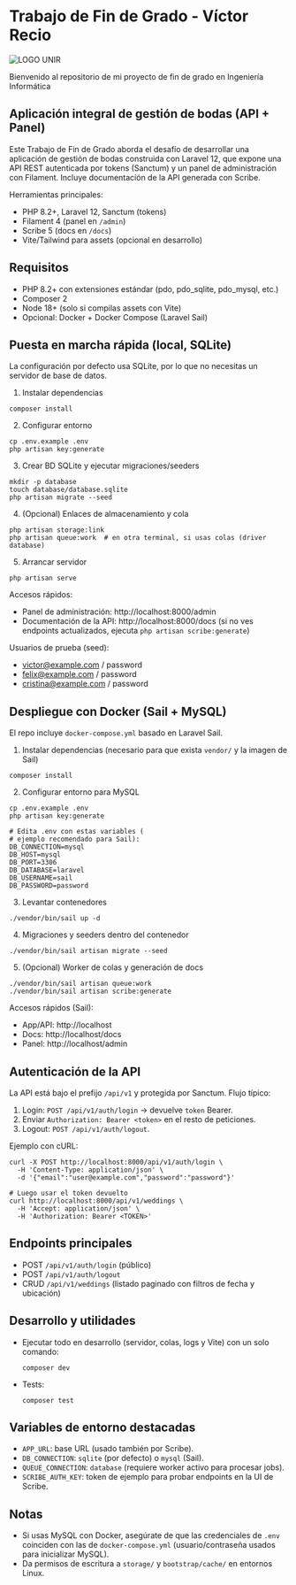 # Trabajo de Fin de Grado - Víctor Recio

![LOGO UNIR](https://upload.wikimedia.org/wikipedia/commons/4/42/UNIR_Horizontal_Logo.png)

Bienvenido al repositorio de mi proyecto de fin de grado en Ingeniería Informática

## Aplicación integral de gestión de bodas (API + Panel)

Este Trabajo de Fin de Grado aborda el desafío de desarrollar una aplicación de gestión de bodas construida con Laravel 12, que expone una API REST autenticada por tokens (Sanctum) y un panel de administración con Filament. Incluye documentación de la API generada con Scribe.

Herramientas principales:
- PHP 8.2+, Laravel 12, Sanctum (tokens)
- Filament 4 (panel en `/admin`)
- Scribe 5 (docs en `/docs`)
- Vite/Tailwind para assets (opcional en desarrollo)

## Requisitos
- PHP 8.2+ con extensiones estándar (pdo, pdo_sqlite, pdo_mysql, etc.)
- Composer 2
- Node 18+ (solo si compilas assets con Vite)
- Opcional: Docker + Docker Compose (Laravel Sail)

## Puesta en marcha rápida (local, SQLite)
La configuración por defecto usa SQLite, por lo que no necesitas un servidor de base de datos.

1) Instalar dependencias
```
composer install
```

2) Configurar entorno
```
cp .env.example .env
php artisan key:generate
```

3) Crear BD SQLite y ejecutar migraciones/seeders
```
mkdir -p database
touch database/database.sqlite
php artisan migrate --seed
```

4) (Opcional) Enlaces de almacenamiento y cola
```
php artisan storage:link
php artisan queue:work  # en otra terminal, si usas colas (driver database)
```

5) Arrancar servidor
```
php artisan serve
```

Accesos rápidos:
- Panel de administración: http://localhost:8000/admin
- Documentación de la API: http://localhost:8000/docs (si no ves endpoints actualizados, ejecuta `php artisan scribe:generate`)

Usuarios de prueba (seed):
- victor@example.com / password
- felix@example.com / password
- cristina@example.com / password

## Despliegue con Docker (Sail + MySQL)
El repo incluye `docker-compose.yml` basado en Laravel Sail.

1) Instalar dependencias (necesario para que exista `vendor/` y la imagen de Sail)
```
composer install
```

2) Configurar entorno para MySQL
```
cp .env.example .env
php artisan key:generate

# Edita .env con estas variables (
# ejemplo recomendado para Sail):
DB_CONNECTION=mysql
DB_HOST=mysql
DB_PORT=3306
DB_DATABASE=laravel
DB_USERNAME=sail
DB_PASSWORD=password
```

3) Levantar contenedores
```
./vendor/bin/sail up -d
```

4) Migraciones y seeders dentro del contenedor
```
./vendor/bin/sail artisan migrate --seed
```

5) (Opcional) Worker de colas y generación de docs
```
./vendor/bin/sail artisan queue:work
./vendor/bin/sail artisan scribe:generate
```

Accesos rápidos (Sail):
- App/API: http://localhost
- Docs: http://localhost/docs
- Panel: http://localhost/admin

## Autenticación de la API
La API está bajo el prefijo `/api/v1` y protegida por Sanctum. Flujo típico:
1) Login: `POST /api/v1/auth/login` → devuelve `token` Bearer.
2) Enviar `Authorization: Bearer <token>` en el resto de peticiones.
3) Logout: `POST /api/v1/auth/logout`.

Ejemplo con cURL:
```
curl -X POST http://localhost:8000/api/v1/auth/login \
  -H 'Content-Type: application/json' \
  -d '{"email":"user@example.com","password":"password"}'

# Luego usar el token devuelto
curl http://localhost:8000/api/v1/weddings \
  -H 'Accept: application/json' \
  -H 'Authorization: Bearer <TOKEN>'
```

## Endpoints principales
- POST `/api/v1/auth/login` (público)
- POST `/api/v1/auth/logout`
- CRUD `/api/v1/weddings` (listado paginado con filtros de fecha y ubicación)

## Desarrollo y utilidades
- Ejecutar todo en desarrollo (servidor, colas, logs y Vite) con un solo comando:
  ```
  composer dev
  ```
- Tests:
  ```
  composer test
  ```

## Variables de entorno destacadas
- `APP_URL`: base URL (usado también por Scribe).
- `DB_CONNECTION`: `sqlite` (por defecto) o `mysql` (Sail).
- `QUEUE_CONNECTION`: `database` (requiere worker activo para procesar jobs).
- `SCRIBE_AUTH_KEY`: token de ejemplo para probar endpoints en la UI de Scribe.

## Notas
- Si usas MySQL con Docker, asegúrate de que las credenciales de `.env` coinciden con las de `docker-compose.yml` (usuario/contraseña usados para inicializar MySQL).
- Da permisos de escritura a `storage/` y `bootstrap/cache/` en entornos Linux.

